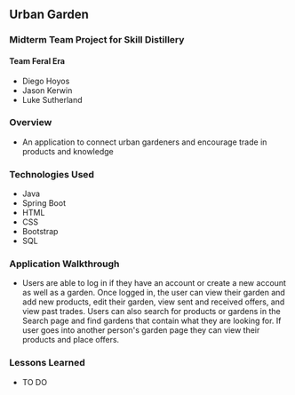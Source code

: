 ## Urban Garden

### Midterm Team Project for Skill Distillery

#### Team Feral Era

* Diego Hoyos
* Jason Kerwin
* Luke Sutherland

### Overview

* An application to connect urban gardeners and encourage trade in products and knowledge

###  Technologies Used

* Java
* Spring Boot
* HTML
* CSS
* Bootstrap
* SQL

###  Application Walkthrough

* Users are able to log in if they have an account or create a new account as well as a garden. Once logged in, the user can view their garden and add new products, edit their garden, view sent and received offers, and view past trades. Users can also search for products or gardens in the Search page and find gardens that contain what they are looking for. If user goes into another person's garden page they can view their products and place offers.

###  Lessons Learned

* TO DO
